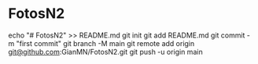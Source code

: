 # FotosN2

echo "# FotosN2" >> README.md
git init
git add README.md
git commit -m "first commit"
git branch -M main
git remote add origin git@github.com:GianMN/FotosN2.git
git push -u origin main

